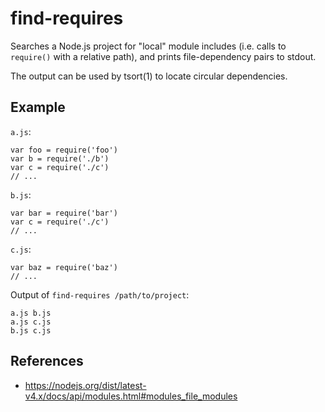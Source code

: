 find-requires
=============

Searches a Node.js project for "local" module includes (i.e. calls to
`require()` with a relative path), and prints file-dependency pairs to stdout.

The output can be used by tsort(1) to locate circular dependencies.

Example
-------

`a.js`:

    var foo = require('foo')
    var b = require('./b')
    var c = require('./c')
    // ...

`b.js`:

    var bar = require('bar')
    var c = require('./c')
    // ...

`c.js`:

    var baz = require('baz')
    // ...

Output of `find-requires /path/to/project`:

    a.js b.js
    a.js c.js
    b.js c.js

References
----------

 - https://nodejs.org/dist/latest-v4.x/docs/api/modules.html#modules_file_modules

